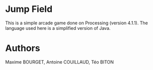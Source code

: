 # Jump Field

This is a simple arcade game done on Processing (version 4.1.1).
The language used here is a simplified version of Java.

# Authors

Maxime BOURGET, Antoine COUILLAUD, Téo BITON